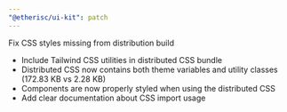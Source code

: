 ```yaml
---
"@etherisc/ui-kit": patch
---
```


Fix CSS styles missing from distribution build

- Include Tailwind CSS utilities in distributed CSS bundle
- Distributed CSS now contains both theme variables and utility classes (172.83 KB vs 2.28 KB)
- Components are now properly styled when using the distributed CSS
- Add clear documentation about CSS import usage
